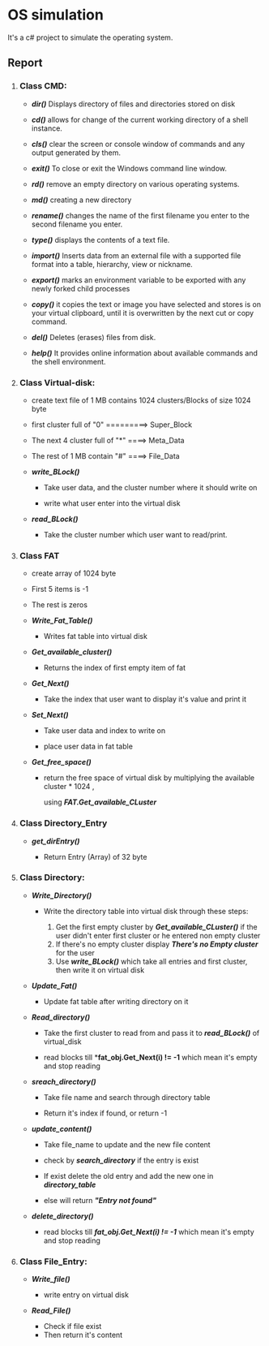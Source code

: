 # OS simulation

It's a c# project to simulate the operating system.



## Report

1. ### **Class CMD:** 

   - ***dir()***  Displays directory of files and directories stored on disk

   - ***cd()*** allows for change of the current working directory of a shell instance.

   - ***cls()*** clear the screen or console window of commands and any output generated by them.

   - ***exit()*** To close or exit the Windows command line window.

   - ***rd()*** remove an empty directory on various operating systems.

   - ***md()*** creating a new directory

   - ***rename()*** changes the name of the first filename you enter to the second filename you enter.

   - ***type()*** displays the contents of a text file.

   - ***import()*** Inserts data from an external file with a supported file format into a table, hierarchy, view or nickname.

   - ***export()*** marks an environment variable to be exported with any newly forked child processes

   - ***copy()*** it copies the text or image you have selected and stores is on your virtual clipboard, until it is overwritten by the next cut or copy command.

   - ***del()***  Deletes (erases) files from disk. 

   - ***help()***  It provides online information about available commands and the shell environment.

     

2. ### **Class Virtual-disk:**

     - create text file of 1 MB contains 1024 clusters/Blocks of size 1024 byte 

     - first cluster full of "0" =========> Super_Block

     - The next 4 cluster full of "*" ====> Meta_Data

     - The rest of 1 MB contain "#" ====> File_Data

       

   - ***write_BLock()***

     - Take user data, and the cluster number where it should write on

     - write what user enter into the virtual disk

       

   - ***read_BLock()***

     - Take the cluster number which user want to read/print.

       

3. ### Class FAT


     - create array of 1024 byte

     - First 5 items is -1

     - The rest is zeros

       

   - ***Write_Fat_Table()***

     - Writes fat table into virtual disk

       

   - ***Get_available_cluster()***

     - Returns the index of first empty item of fat

       

   - ***Get_Next()***

     - Take the index that user want to display it's value and print it

       

   - ***Set_Next()***

     - Take user data and index to write on

     - place user data in fat table

       

   - ***Get_free_space()***

     - return the free space of virtual disk by multiplying the available cluster * 1024 , 

       using ***FAT.Get_available_CLuster***



4. ### Class Directory_Entry



   - ***get_dirEntry()***

     - Return Entry (Array) of 32 byte

     

     

5. ### Class Directory:

     

   - ***Write_Directory()***

     - Write the directory table into virtual disk through these steps:

       1. Get the first empty cluster by ***Get_available_CLuster()*** if the user didn't enter first cluster or he entered non empty cluster
       2. If there's no empty cluster display ***There's no Empty cluster*** for the user
       3. Use ***write_BLock()*** which take all entries and first cluster, then write it on virtual disk

       

   - ***Update_Fat()***

     - Update fat table after writing directory on it

       

   - ***Read_directory()***

     - Take the first cluster to read from and pass it to ***read_BLock()*** of virtual_disk

     - read blocks till ***fat_obj.Get_Next(i) != -1** which mean it's empty and stop reading

       

   - ***sreach_directory()***

     - Take file name and search through directory table 

     - Return it's index if found, or return -1

       

   - ***update_content()***

     - Take file_name to update and the new file content

     - check by ***search_directory*** if the entry is exist

     - If exist delete the old entry and add the new one in ***directory_table***

     - else will return ***"Entry not found"***

       

   - ***delete_directory()***

     - read blocks till ***fat_obj.Get_Next(i) != -1*** which mean it's empty and stop reading

       

6. ### **Class File_Entry**:

   - ***Write_file()***

     - write entry on virtual disk

       

   - ***Read_File()***

     - Check if file exist
     - Then return it's content
